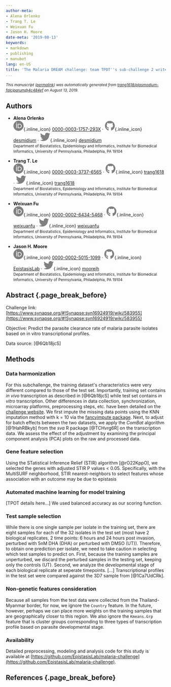 ```yaml
---
author-meta:
- Alena Orlenko
- Trang T. Le
- Weixuan Fu
- Jason H. Moore
date-meta: '2019-08-13'
keywords:
- markdown
- publishing
- manubot
lang: en-US
title: 'The Malaria DREAM challenge: team TPOT''s sub-challenge 2 write-up'
...
```







<small><em>
This manuscript
([permalink](https://trang1618.github.io/plasmodium-falciparum/v/4c484efd8c9c6252702dff85ada1946ef9d0532e/))
was automatically generated
from [trang1618/plasmodium-falciparum@4c484ef](https://github.com/trang1618/plasmodium-falciparum/tree/4c484efd8c9c6252702dff85ada1946ef9d0532e)
on August 13, 2019.
</em></small>

## Authors



+ **Alena Orlenko**<br>
    ![ORCID icon](images/orcid.svg){.inline_icon}
    [0000-0003-1757-293X](https://orcid.org/0000-0003-1757-293X)
    · ![GitHub icon](images/github.svg){.inline_icon}
    [desmidium](https://github.com/desmidium)
    · ![Twitter icon](images/twitter.svg){.inline_icon}
    [desmidium](https://twitter.com/desmidium)<br>
  <small>
     Department of Biostatistics, Epidemiology and Informatics, Institute for Biomedical Informatics, University of Pennsylvania, Philadelphia, PA 19104
  </small>

+ **Trang T. Le**<br>
    ![ORCID icon](images/orcid.svg){.inline_icon}
    [0000-0003-3737-6565](https://orcid.org/0000-0003-3737-6565)
    · ![GitHub icon](images/github.svg){.inline_icon}
    [trang1618](https://github.com/trang1618)
    · ![Twitter icon](images/twitter.svg){.inline_icon}
    [trang1618](https://twitter.com/trang1618)<br>
  <small>
     Department of Biostatistics, Epidemiology and Informatics, Institute for Biomedical Informatics, University of Pennsylvania, Philadelphia, PA 19104
  </small>

+ **Weixuan Fu**<br>
    ![ORCID icon](images/orcid.svg){.inline_icon}
    [0000-0002-6434-5468](https://orcid.org/0000-0002-6434-5468)
    · ![GitHub icon](images/github.svg){.inline_icon}
    [weixuanfu](https://github.com/weixuanfu)
    · ![Twitter icon](images/twitter.svg){.inline_icon}
    [weixuanfu](https://twitter.com/weixuanfu)<br>
  <small>
     Department of Biostatistics, Epidemiology and Informatics, Institute for Biomedical Informatics, University of Pennsylvania, Philadelphia, PA 19104
  </small>

+ **Jason H. Moore**<br>
    ![ORCID icon](images/orcid.svg){.inline_icon}
    [0000-0002-5015-1099](https://orcid.org/0000-0002-5015-1099)
    · ![GitHub icon](images/github.svg){.inline_icon}
    [EpistasisLab](https://github.com/EpistasisLab)
    · ![Twitter icon](images/twitter.svg){.inline_icon}
    [moorejh](https://twitter.com/moorejh)<br>
  <small>
     Department of Biostatistics, Epidemiology and Informatics, Institute for Biomedical Informatics, University of Pennsylvania, Philadelphia, PA 19104
  </small>



## Abstract {.page_break_before}

Challenge link: [https://www.synapse.org/#!Synapse:syn16924919/wiki/583955](https://www.synapse.org/#!Synapse:syn16924919/wiki/583955)

Objective: Predict the parasite clearance rate of malaria parasite isolates based on in vitro transcriptional profiles.

Data source: [@6Qb18jcS]


## Methods

### Data harmonization
For this subchallenge, the training dataset's characteristics were very different compared to those of the test set.
Importantly, training set contains *in vivo* transcription as described in [@6Qb18jcS] while test set contains *in vitro* transcription.
Other differences in data collection, synchronization, microarray platforms, preprocessing steps, etc. have been detailed on the [challenge website](https://www.synapse.org/#!Synapse:syn16924919/wiki/590948).
We first impute the missing data points using the KNN imputation method  with k = 10 via the [fancyimpute package](https://pypi.org/project/fancyimpute/).
Next, to adjust for batch effects between the two datasets, we apply the *ComBat* algorithm [@1HahRBkyb] from the *sva* R package [@TCHvrg6R] on the transcription data.
We assess the effect of the adjustment by examining the principal component analysis (PCA) plots on the raw and processed data. 

### Gene feature selection
Using the STatistical Inference Relief (STIR) algorithm [@rO22KppO], we selected the genes with adjusted STIR P values < 0.05.
Specifically, with the MultiSURF neighborhood, STIR nearest-neighbors to select features whose association with an outcome may be due to epistasis 

### Automated machine learning for model training
[TPOT details here...]
We used balanced accuracy as our scoring function.

### Test sample selection
While there is one single sample per isolate in the training set, there are eight samples for each of the 32 isolates in the test set (most have 2 biological replicates, 2 time points: 6 hours and 24 hours post invasion, perturbed with 5nM DHA (DHA) or perturbed with DMSO (UT)).
Therefore, to obtain one prediction per isolate, we need to take caution in selecting which test samples to predict on.
First, because the training samples are unperturbed, we discard the perturbed samples in the testing set, keeping only the controls (UT).
Second, we analyze the developmental stage of each biological replicate at seperate timepoints.
[...]
Transcriptional profiles in the test set were compared against the 3D7 sample from [@1Ca7UdCRk].

### Non-genetic features consideration
Because all samples from the test data were collected from the Thailand-Myanmar border, for now, we ignore the `Country` feature.
In the future, however, perhaps we can place more weights on the training samples that are geographically closer to this region.
We also ignore the `Kmeans.Grp` feature that is cluster groups corresponding to three types of transcription profile based on parasite developmental stage.

### Availability
Detailed preprocessing, modeling and analysis code for this study is available at [https://github.com/EpistasisLab/malaria-challenge](https://github.com/EpistasisLab/malaria-challenge).



## References {.page_break_before}

<!-- Explicitly insert bibliography here -->
<div id="refs"></div>
